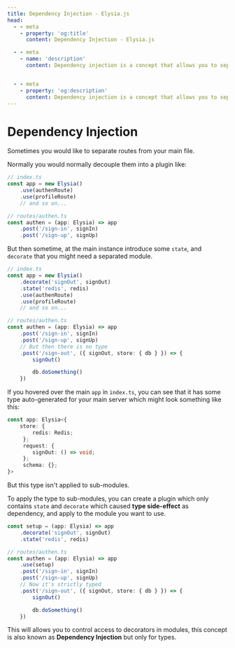 ```yaml
---
title: Dependency Injection - Elysia.js
head:
  - - meta
    - property: 'og:title'
      content: Dependency Injection - Elysia.js

  - - meta
    - name: 'description'
      content: Dependency injection is a concept that allows you to separate a utility function, decouple route into a plugin and reuse them in a certain scope. This will allows you to control access to decorators of Elysia.


  - - meta
    - property: 'og:description'
      content: Dependency injection is a concept that allows you to separate a utility function, decouple route into a plugin and reuse them in a certain scope. This will allows you to control access to decorators of Elysia.
---
```


# Dependency Injection
Sometimes you would like to separate routes from your main file.

Normally you would normally decouple them into a plugin like:
```typescript
// index.ts
const app = new Elysia()
    .use(authenRoute)
    .use(profileRoute)
    // and so on...

// routes/authen.ts
const authen = (app: Elysia) => app
    .post('/sign-in', signIn)
    .post('/sign-up', signUp)
```

But then sometime, at the main instance introduce some `state`, and `decorate` that you might need a separated module.
```typescript
// index.ts
const app = new Elysia()
    .decorate('signOut', signOut)
    .state('redis', redis)
    .use(authenRoute)
    .use(profileRoute)
    // and so on...

// routes/authen.ts
const authen = (app: Elysia) => app
    .post('/sign-in', signIn)
    .post('/sign-up', signUp)
    // But then there is no type
    .post('/sign-out', ({ signOut, store: { db } }) => {
        signOut()

        db.doSomething()
    })
```

If you hovered over the main `app` in `index.ts`, you can see that it has some type auto-generated for your main server which might look something like this:
```typescript
const app: Elysia<{
    store: {
        redis: Redis;
     };
     request: {
        signOut: () => void;
     };
     schema: {};
}>
```

But this type isn't applied to sub-modules.

To apply the type to sub-modules, you can create a plugin which only contains `state` and `decorate` which caused **type side-effect** as dependency, and apply to the module you want to use.

```typescript
const setup = (app: Elysia) => app
    .decorate('signOut', signOut)
    .state('redis', redis)

// routes/authen.ts
const authen = (app: Elysia) => app
    .use(setup)
    .post('/sign-in', signIn)
    .post('/sign-up', signUp)
    // Now it's strictly typed
    .post('/sign-out', ({ signOut, store: { db } }) => {
        signOut()

        db.doSomething()
    })
```

This will allows you to control access to decorators in modules, this concept is also known as **Dependency Injection** but only for types.

